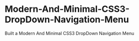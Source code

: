 # Modern-And-Minimal-CSS3-DropDown-Navigation-Menu
Built a Modern And Minimal CSS3 DropDown Navigation Menu
